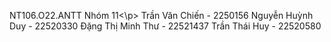 <p>NT106.O22.ANTT Nhóm 11<\p>
Trần Văn Chiến - 2250156
Nguyễn Huỳnh Duy - 22520330
Đặng Thị Minh Thư - 22521437
Trần Thái Huy - 22520580
